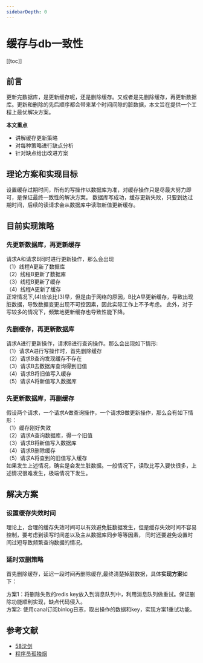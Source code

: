 ```yaml
---
sidebarDepth: 0
---
```


# 缓存与db一致性

[[toc]]

## 前言

   更新完数据库，是更新缓存呢，还是删除缓存。又或者是先删除缓存，再更新数据库。更新和删除的先后顺序都会带来某个时间间隙的脏数据，本文旨在提供一个工程上最优解决方案。

   **本文重点**
- 讲解缓存更新策略
- 对每种策略进行缺点分析
- 针对缺点给出改进方案

## 理论方案和实现目标

设置缓存过期时间，所有的写操作以数据库为准，对缓存操作只是尽最大努力即可，是保证最终一致性的解决方案。
数据库写成功，缓存更新失败，只要到达过期时间，后续的读请求会从数据库中读取新值更新缓存。

## 目前实现策略

### 先更新数据库，再更新缓存

 请求A和请求B同时进行更新操作，那么会出现<br>
（1）线程A更新了数据库<br>
（2）线程B更新了数据库<br>
（3）线程B更新了缓存<br>
（4）线程A更新了缓存<br>
正常情况下,(4)应该比(3)早，但是由于网络的原因，B比A早更新缓存，导致出现脏数据，导致数据变更出现不可控因素，因此实际工作上不予考虑。
此外，对于写较多的情况下，频繁地更新缓存也导致性能下降。

### 先删缓存，再更新数据库

 请求A进行更新操作，请求B进行查询操作。那么会出现如下情形:<br>
（1）请求A进行写操作时，首先删除缓存<br>
（2）请求B查询发现缓存不存在<br>
（3）请求B去数据库查询得到旧值<br>
（4）请求B将旧值写入缓存<br>
（5）请求A将新值写入数据库<br>

### 先更新数据库，再删缓存

 假设两个请求，一个请求A做查询操作，一个请求B做更新操作，那么会有如下情形：<br>
（1）缓存刚好失效<br>
（2）请求A查询数据库，得一个旧值<br>
（3）请求B将新值写入数据库<br>
（4）请求B删除缓存<br>
（5）请求A将查到的旧值写入缓存<br>
 如果发生上述情况，确实是会发生脏数据。一般情况下，读取比写入要快很多，上述情况很难发生，极端情况下发生。

## 解决方案

### 设置缓存失效时间
 理论上，合理的缓存失效时间可以有效避免脏数据发生，但是缓存失效时间不容易控制，要考虑到读写时间差以及主从数据库同步等等因素，
 同时还要避免设置时间过短导致频繁查询数据的情况。

### 延时双删策略
  首先删除缓存，延迟一段时间再删除缓存,最终清楚掉脏数据，具体**实现方案**如下：

  方案1：将删除失败的redis key放入到消息队列中，利用消息队列做重试。保证删除功能顺利实现，缺点代码侵入。<br>
  方案2: 使用canal订阅binlog日志，取出操作的数据和key，实现方案1重试功能。

## 参考文献

- [58沈剑](https://mp.weixin.qq.com/s?__biz=MjM5ODYxMDA5OQ==&mid=404308725&idx=1&sn=1a25ce76dd1956014ceb8a011855268e&scene=21#wechat_redirect)
- [程序员孤独烟](https://mp.weixin.qq.com/s?__biz=MzU5NjY2MzEyMA==&mid=2247483656&idx=1&sn=5668a4d9dd1fe0e028e4c1d4bcf5d427&chksm=fe5e0f37c92986218653450cd60fc88a65f29acda51c13b84602fc421786bb549f858e56aee0&scene=21#wechat_redirect)




